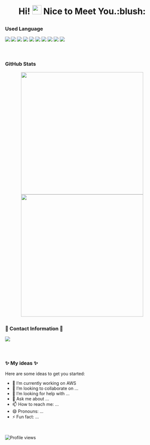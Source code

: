 
<h1 align="center">
  Hi! <img src="https://media.giphy.com/media/hvRJCLFzcasrR4ia7z/giphy.gif" width="30px"> Nice to Meet You.:blush:
</h1>

## <h3 align="left">Used Language</h3>
<p>
    <img align=left src = "https://github-readme-stats.vercel.app/api/top-langs/?username=cuidj1314&layout=compact&langs_count=8&theme=dark&hide_border=true">
    <p>
        <img src="https://img.shields.io/badge/-Visual%20Studio%20Code-23A9F2?style=flat-square&logo=Visual%20Studio%20Code&logoColor=white"/>
        <img src="https://img.shields.io/badge/-Github-181717?style=flat-square&logo=GitHub&logoColor=white"/>
        <img src="https://img.shields.io/badge/-Git-F44D27?style=flat-square&logo=Git&logoColor=white"/>
        <img src="https://img.shields.io/badge/-Apache-D22128?style=flat-square&logo=Apache&logoColor=white"/>
        <img src="https://img.shields.io/badge/-MySQL-F29111?style=flat-square&logo=MySQL&logoColor=white"/>
        <img src="https://img.shields.io/badge/-Vue.js-42B883?style=flat-square&logo=Vue.js&logoColor=white"/>
        <img src="https://img.shields.io/badge/-HTML5-E34F26?style=flat-square&logo=HTML5&logoColor=white"/>
        <img src="https://img.shields.io/badge/-CSS3-1572B6?style=flat-square&logo=CSS3&logoColor=white"/>
        <img src="https://img.shields.io/badge/-Debian-A80030?style=flat-square&logo=Debian&logoColor=white"/>
    </p>
</p>

</br>

## <h3 align="left">GitHub Stats</h3>
<p align = "center">
    <img src = "https://github-readme-stats.vercel.app/api?username=cuidj1314&show_icons=true&theme=dark&hide_border=true" width=400>
    <img src = "https://github-readme-streak-stats.herokuapp.com?user=cuidj1314&theme=dark&hide_border=true"  width=400>
</p>

## <h3 align="left">📣 Contact Information 📣</h3>
<p>
  <a href="mailto:cuidj1314@gmail.com?subject=[GitHub]%20🔥%20Emergency%20contact&body=Dear%20cui:%0A%0AI%20am%20a%20friend%20from%20github%20..."><img src="https://img.shields.io/badge/e‑mail-D14836.svg?style=for-the-badge&logo=GMail&logoColor=white"/></a>
</p>

</br>

## <h3 align="left">✨ My ideas ✨</h3>
Here are some ideas to get you started:
- 🔭 I’m currently working on AWS
- 👯 I’m looking to collaborate on ...
- 🤔 I’m looking for help with ...
- 💬 Ask me about ...
- 📫 How to reach me: ...
- 😄 Pronouns: ...
- ⚡ Fun fact: ...

</br>

![Profile views](https://gpvc.arturio.dev/cuidj1314?v=3)
